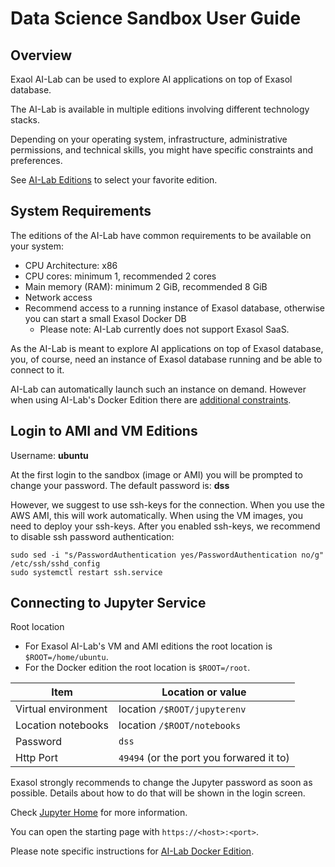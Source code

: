 # Data Science Sandbox User Guide

## Overview

Exaol AI-Lab can be used to explore AI applications on top of Exasol database.

The AI-Lab is available in multiple editions involving different technology stacks.

Depending on your operating system, infrastructure, administrative permissions, and technical skills, you might have specific constraints and preferences.

See [AI-Lab Editions](editions.md) to select your favorite edition.

## System Requirements

The editions of the AI-Lab have common requirements to be available on your system:
* CPU Architecture: x86
* CPU cores: minimum 1, recommended 2 cores
* Main memory (RAM): minimum 2 GiB, recommended 8 GiB
* Network access
* Recommend access to a running instance of Exasol database, otherwise you can start a small Exasol Docker DB
  * Please note: AI-Lab currently does not support Exasol SaaS.

As the AI-Lab is meant to explore AI applications on top of Exasol database, you, of course, need an instance of Exasol database running and be able to connect to it.

AI-Lab can automatically launch such an instance on demand. However when using AI-Lab's Docker Edition there are [additional constraints](docker/docker_usage.md#enabling-exasol-ai-lab-to-use-docker-features).

## Login to AMI and VM Editions

Username: **ubuntu**

At the first login to the sandbox (image or AMI) you will be prompted to change your password.
The default password is: **dss**

However, we suggest to use ssh-keys for the connection. When you use the AWS AMI, this will work automatically. When using the VM images, you need to deploy your ssh-keys. After you enabled ssh-keys, we recommend to disable ssh password authentication:
```shell
sudo sed -i "s/PasswordAuthentication yes/PasswordAuthentication no/g" /etc/ssh/sshd_config
sudo systemctl restart ssh.service
```

## Connecting to Jupyter Service

Root location
* For Exasol AI-Lab's VM and AMI editions the root location is `$ROOT=/home/ubuntu`.
* For the Docker edition the root location is `$ROOT=/root`.

| Item                | Location or value            |
|---------------------|------------------------------|
| Virtual environment | location `/$ROOT/jupyterenv` |
| Location notebooks  | location `/$ROOT/notebooks`  |
| Password            | `dss`                        |
| Http Port           | `49494` (or the port you forwared it to) |

Exasol strongly recommends to change the Jupyter password as soon as possible. Details about how to do that will be shown in the login screen.

Check [Jupyter Home](https://jupyter.org/) for more information.

You can open the starting page with `https://<host>:<port>`.

Please note specific instructions for [AI-Lab Docker Edition](docker/docker_usage.md).
